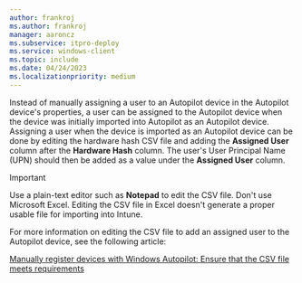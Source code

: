 ```yaml
---
author: frankroj
ms.author: frankroj
manager: aaroncz
ms.subservice: itpro-deploy
ms.service: windows-client
ms.topic: include
ms.date: 04/24/2023
ms.localizationpriority: medium
---
```


<!-- This file is shared by the following articles:

pre-provisioning/azure-ad-join-assign-device-to-user.md
pre-provisioning/hybrid-azure-ad-join-assign-device-to-user.md
user-driven/azure-ad-join-assign-device-to-user.md
user-driven/hybrid-azure-ad-join-assign-device-to-user.md

Headings are driven by article context. -->

Instead of manually assigning a user to an Autopilot device in the Autopilot device's properties, a user can be assigned to the Autopilot device when the device was initially imported into Autopilot as an Autopilot device. Assigning a user when the device is imported as an Autopilot device can be done by editing the hardware hash CSV file and adding the **Assigned User** column after the **Hardware Hash** column. The user's User Principal Name (UPN) should then be added as a value under the **Assigned User** column.

> [!IMPORTANT]
> Use a plain-text editor such as **Notepad** to edit the CSV file. Don't use Microsoft Excel. Editing the CSV file in Excel doesn't generate a proper usable file for importing into Intune.

For more information on editing the CSV file to add an assigned user to the Autopilot device, see the following article:

[Manually register devices with Windows Autopilot: Ensure that the CSV file meets requirements](/mem/autopilot/add-devices#ensure-that-the-csv-file-meets-requirements)
